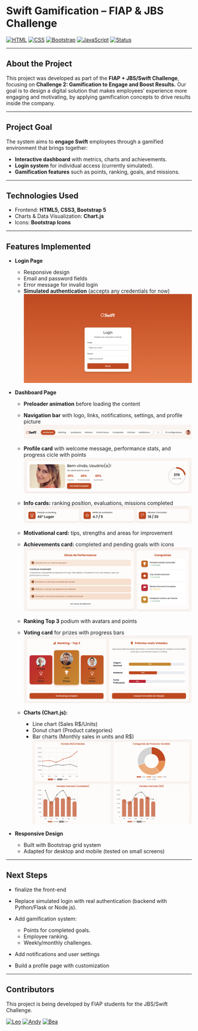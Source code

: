 # Swift Gamification – FIAP & JBS Challenge
[![HTML](https://img.shields.io/badge/HTML5-E34F26?style=for-the-badge&logo=html5&logoColor=white)](https://developer.mozilla.org/en-US/docs/Web/HTML)
[![CSS](https://img.shields.io/badge/CSS3-1572B6?style=for-the-badge&logo=css3&logoColor=white)](https://developer.mozilla.org/en-US/docs/Web/CSS)
[![Bootstrap](https://img.shields.io/badge/Bootstrap-7952B3?style=for-the-badge&logo=bootstrap&logoColor=white)](https://getbootstrap.com/)
[![JavaScript](https://img.shields.io/badge/JavaScript-F7DF1E?style=for-the-badge&logo=javascript&logoColor=black)](https://www.javascript.com/)
[![Status](https://img.shields.io/badge/status-Development-yellow?style=for-the-badge)](#)

---

## About the Project
This project was developed as part of the **FIAP + JBS/Swift Challenge**, focusing on **Challenge 2: Gamification to Engage and Boost Results.**
Our goal is to design a digital solution that makes employees’ experience more engaging and motivating, by applying gamification concepts to drive results inside the company.

---

## Project Goal
The system aims to **engage Swift** employees through a gamified environment that brings together:
- **Interactive dashboard** with metrics, charts and achievements.
- **Login system** for individual access (currently simulated).
- **Gamification features** such as points, ranking, goals, and missions.

---

## Technologies Used
- Frontend: **HTML5, CSS3, Bootstrap 5**
- Charts & Data Visualization: **Chart.js**
- Icons: **Bootstrap Icons**

---

## Features Implemented

- **Login Page**
  - Responsive design
  - Email and password fields
  - Error message for invalid login
  - **Simulated authentication** (accepts any credentials for now)
  ![Login](/src/img/preview/login.png)
    
- **Dashboard Page**
  - **Preloader animation** before loading the content
  - **Navigation bar** with logo, links, notifications, settings, and profile picture
  ![Dashboard](/src/img/preview/navbar.png)

  - **Profile card** with welcome message, performance stats, and progress cicle with points
  ![Dashboard](/src/img/preview/profile_card.png)

  - **Info cards:** ranking position, evaluations, missions completed
  ![Dashboard](/src/img/preview/info_cards.png)
  
  - **Motivational card:** tips, strengths and areas for improvement
  - **Achievements card:** completed and pending goals with icons
  ![Dashboard](/src/img/preview/motivacional_achievements_cards.png)

  - **Ranking Top 3** podium with avatars and points
  - **Voting card** for prizes with progress bars
  ![Dashboard](/src/img/preview/ranking_voting_cards.png)

  - **Charts (Chart.js):**
    - Line chart (Sales R$/Units)
    - Donut chart (Product categories)
    - Bar charts (Monthly sales in units and R$)
    ![Dashboard](/src/img/preview/charts_cards.png)

- **Responsive Design**
  - Built with Bootstrap grid system
  - Adapted for desktop and mobile (tested on small screens)

---

## Next Steps
- finalize the front-end
- Replace simulated login with real authentication (backend with Python/Flask or Node.js).
  
- Add gamification system:
  - Points for completed goals.
  - Employee ranking.
  - Weekly/monthly challenges.
    
- Add notifications and user settings
- Build a profile page with customization

--- 

## Contributors
This project is being developed by FIAP students for the JBS/Swift Challenge.

[![Leo](https://img.shields.io/badge/Leo-GitHub-000?style=for-the-badge&logo=github&logoColor=white)](https://github.com/ruivoomt)
[![Andy](https://img.shields.io/badge/Andy-GitHub-000?style=for-the-badge&logo=github&logoColor=white)](https://github.com/saanmendes)
[![Bea](https://img.shields.io/badge/Bea-GitHub-000?style=for-the-badge&logo=github&logoColor=white)](https://github.com/lotouux)

